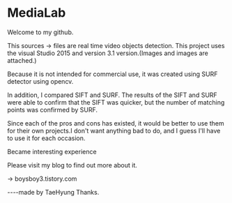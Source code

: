# MediaLab
Welcome to my github.


This sources -> files are real time video objects detection.
This project uses the visual Studio 2015 and version 3.1 version.(Images and images are attached.)


Because it is not intended for commercial use, it was created using SURF detector using opencv.

In addition, I compared SIFT and SURF.
The results of the SIFT and SURF were able to confirm that the SIFT was quicker, but the number of matching points was confirmed by SURF.


Since each of the pros and cons has existed, it would be better to use them for their own projects.I don't want anything bad to do,
and I guess I'll have to use it for each occasion.

Became interesting experience 


Please visit my blog to find out more about it.


-> boysboy3.tistory.com


----made by TaeHyung
Thanks.
